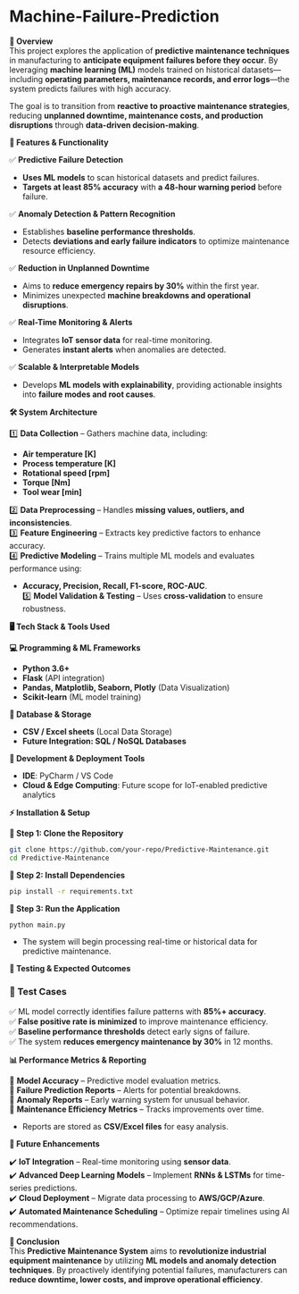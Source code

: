 # Machine-Failure-Prediction


**🔹 Overview**  
This project explores the application of **predictive maintenance techniques** in manufacturing to **anticipate equipment failures before they occur**. By leveraging **machine learning (ML)** models trained on historical datasets—including **operating parameters, maintenance records, and error logs**—the system predicts failures with high accuracy.  

The goal is to transition from **reactive to proactive maintenance strategies**, reducing **unplanned downtime, maintenance costs, and production disruptions** through **data-driven decision-making**.  


**🚀 Features & Functionality**  

✅ **Predictive Failure Detection**  
- **Uses ML models** to scan historical datasets and predict failures.  
- **Targets at least 85% accuracy** with **a 48-hour warning period** before failure.  

✅ **Anomaly Detection & Pattern Recognition**  
- Establishes **baseline performance thresholds**.  
- Detects **deviations and early failure indicators** to optimize maintenance resource efficiency.  

✅ **Reduction in Unplanned Downtime**  
- Aims to **reduce emergency repairs by 30%** within the first year.  
- Minimizes unexpected **machine breakdowns and operational disruptions**.  

✅ **Real-Time Monitoring & Alerts**  
- Integrates **IoT sensor data** for real-time monitoring.  
- Generates **instant alerts** when anomalies are detected.  

✅ **Scalable & Interpretable Models**  
- Develops **ML models with explainability**, providing actionable insights into **failure modes and root causes**.  


**🛠️ System Architecture**  

1️⃣ **Data Collection** – Gathers machine data, including:  
   - **Air temperature [K]**  
   - **Process temperature [K]**  
   - **Rotational speed [rpm]**  
   - **Torque [Nm]**  
   - **Tool wear [min]**  

2️⃣ **Data Preprocessing** – Handles **missing values, outliers, and inconsistencies**.  
3️⃣ **Feature Engineering** – Extracts key predictive factors to enhance accuracy.  
4️⃣ **Predictive Modeling** – Trains multiple ML models and evaluates performance using:  
   - **Accuracy, Precision, Recall, F1-score, ROC-AUC**.  
5️⃣ **Model Validation & Testing** – Uses **cross-validation** to ensure robustness.  


**🖥️ Tech Stack & Tools Used**  

**💻 Programming & ML Frameworks**  
- **Python 3.6+**  
- **Flask** (API integration)  
- **Pandas, Matplotlib, Seaborn, Plotly** (Data Visualization)  
- **Scikit-learn** (ML model training)  

**💾 Database & Storage**  
- **CSV / Excel sheets** (Local Data Storage)  
- **Future Integration: SQL / NoSQL Databases**  

**🔧 Development & Deployment Tools**  
- **IDE**: PyCharm / VS Code  
- **Cloud & Edge Computing**: Future scope for IoT-enabled predictive analytics  


**⚡ Installation & Setup**  

**🔹 Step 1: Clone the Repository**  
```sh
git clone https://github.com/your-repo/Predictive-Maintenance.git
cd Predictive-Maintenance
```

**🔹 Step 2: Install Dependencies**  
```sh
pip install -r requirements.txt
```

**🔹 Step 3: Run the Application**  
```sh
python main.py
```
- The system will begin processing real-time or historical data for predictive maintenance.  


**🧪 Testing & Expected Outcomes**  

### **🔹 Test Cases**  
✅ ML model correctly identifies failure patterns with **85%+ accuracy**.  
✅ **False positive rate is minimized** to improve maintenance efficiency.  
✅ **Baseline performance thresholds** detect early signs of failure.  
✅ The system **reduces emergency maintenance by 30%** in 12 months.  


**📊 Performance Metrics & Reporting**  

📌 **Model Accuracy** – Predictive model evaluation metrics.  
📌 **Failure Prediction Reports** – Alerts for potential breakdowns.  
📌 **Anomaly Reports** – Early warning system for unusual behavior.  
📌 **Maintenance Efficiency Metrics** – Tracks improvements over time.  

- Reports are stored as **CSV/Excel files** for easy analysis.  


**📢 Future Enhancements**  

✔️ **IoT Integration** – Real-time monitoring using **sensor data**.  
✔️ **Advanced Deep Learning Models** – Implement **RNNs & LSTMs** for time-series predictions.  
✔️ **Cloud Deployment** – Migrate data processing to **AWS/GCP/Azure**.  
✔️ **Automated Maintenance Scheduling** – Optimize repair timelines using AI recommendations.  


**🎯 Conclusion**  
This **Predictive Maintenance System** aims to **revolutionize industrial equipment maintenance** by utilizing **ML models and anomaly detection techniques**. By proactively identifying potential failures, manufacturers can **reduce downtime, lower costs, and improve operational efficiency**.  
